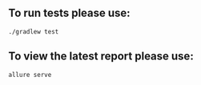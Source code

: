 ## To run tests please use:
`./gradlew test`

## To view the latest report please use:
`allure serve`
